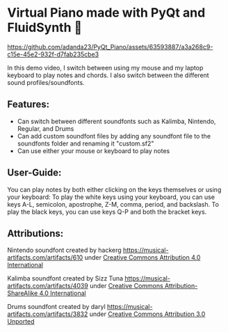 # Virtual Piano made with PyQt and FluidSynth :musical_keyboard:

https://github.com/adanda23/PyQt_Piano/assets/63593887/a3a268c9-c15e-45e2-932f-d7fab235cbe3

In this demo video, I switch between using my mouse and my laptop keyboard to play notes and chords. 
I also switch between the different sound profiles/soundfonts.

## Features:
- Can switch between different soundfonts such as Kalimba, Nintendo, Regular, and Drums
- Can add custom soundfont files by adding any soundfont file to the soundfonts folder and renaming it "custom.sf2"
- Can use either your mouse or keyboard to play notes

## User-Guide:
You can play notes by both either clicking on the keys themselves or using your keyboard: 
To play the white keys using your keyboard, you can use keys A-L, semicolon, apostrophe, Z-M, comma, period, and backslash. 
To play the black keys, you can use keys Q-P and both the bracket keys.

## Attributions:
Nintendo soundfont created by hackerg
https://musical-artifacts.com/artifacts/610
under [Creative Commons Attribution 4.0 International](http://creativecommons.org/licenses/by/4.0/deed.en)

Kalimba soundfont created by Sizz Tuna
https://musical-artifacts.com/artifacts/4039
under [Creative Commons Attribution-ShareAlike 4.0 International](https://creativecommons.org/licenses/by-sa/4.0/deed.en)

Drums soundfont created by daryl
https://musical-artifacts.com/artifacts/3832
under [Creative Commons Attribution 3.0 Unported](https://creativecommons.org/licenses/by/3.0/deed.en)
